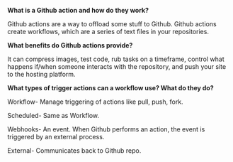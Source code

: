 <b>What is a Github action and how do they work?</b>

Github actions are a way to offload some stuff to Github. Github actions create workflows, which are a series of text files in your repositories.

<b>What benefits do Github actions provide?</b>

It can compress images, test code, rub tasks on a timeframe, control what happens if/when someone interacts with the repository, and push your site to the hosting platform. 

<b>What types of trigger actions can a workflow use? What do they do?</b>

Workflow- Manage triggering of actions like pull, push, fork.

Scheduled- Same as Workflow.

Webhooks- An event. When Github performs an action, the event is triggered by an external process.

External- Communicates back to Github repo.